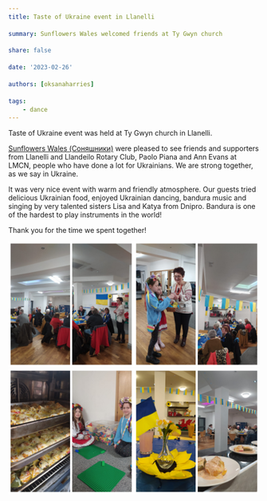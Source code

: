 ```yaml
---
title: Taste of Ukraine event in Llanelli

summary: Sunflowers Wales welcomed friends at Ty Gwyn church

share: false

date: '2023-02-26' 

authors: [oksanaharries]

tags:
    - dance
---
```

Taste of Ukraine event was held at Ty Gwyn church in Llanelli.

<a href="https://www.facebook.com/groups/601579067497655" target="_blank">Sunflowers Wales (Соняшники)</a> were pleased to see friends and supporters from Llanelli and Llandeilo Rotary Club, Paolo Piana and Ann Evans at LMCN, people who have done a lot for Ukrainians. We are strong together, as we say in Ukraine. 

It was very nice event with warm and friendly atmosphere. Our guests tried delicious Ukrainian food, enjoyed Ukrainian dancing, bandura music and singing by very talented sisters Lisa and Katya from Dnipro. Bandura is one of the hardest to play instruments in the world! 

Thank you for the time we spent together!

<div style="margin-top: 0; text-align: center;"><img src="tl-1.jpg" alt="tl" width="50%" style="display: inline; margin-top: 0;"/><img src="tl-2.jpg" alt="tl" width="50%" style="display: inline; margin-top: 0;"/></div>

<div style="margin-top: 0; text-align: center;"><img src="tl-3.jpg" alt="tl" width="50%" style="display: inline; margin-top: 0;"/><img src="tl-4.jpg" alt="tl" width="50%" style="display: inline; margin-top: 0;"/></div>

